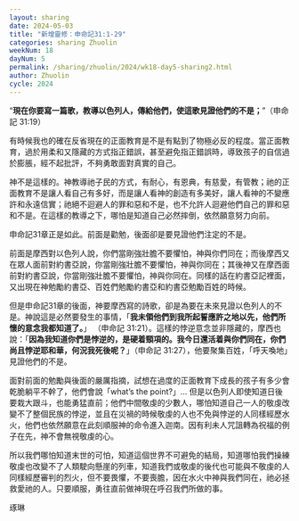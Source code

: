 ```yaml
---
layout: sharing
date: 2024-05-03
title: "新增靈修：申命記31:1-29"
categories: sharing Zhuolin
weekNum: 18
dayNum: 5
permalink: /sharing/zhuolin/2024/wk18-day5-sharing2.html
author: Zhuolin
cycle: 2024
---  
```


“**現在你要寫一篇歌，教導以色列人，傳給他們，使這歌見證他們的不是；**”（申命記‬ ‭31:19‬）

有時候我也的確在反省現在的正面教育是不是有點到了物極必反的程度。當正面教育，過於用柔和又隱藏的方式指正錯誤，甚至避免指正錯誤時，導致孩子的自信過於膨脹，經不起批評，不夠勇敢面對真實的自己。

神不是這樣的。神教導祂子民的方式，有耐心，有恩典，有慈愛，有管教；祂的正面教育不是讓人看自己有多好，而是讓人看神的創造有多美好，讓人看神的不變應許和永遠信實；祂絕不迴避人的罪和惡和不是，也不允許人迴避他們自己的罪和惡和不是。在這樣的教導之下，哪怕是知道自己必然摔倒，依然願意努力向前。

申命記31章正是如此。前面是勸勉，後面卻是要見證他們注定的不是。

前面是摩西對以色列人說，你們當剛強壯膽不要懼怕，神與你們同在；而後摩西又在眾人面前對約書亞說，你當剛強壯膽不要懼怕，神與你同在；其後神又在摩西面前對約書亞說，你當剛強壯膽不要懼怕，神與你同在。同樣的話在約書亞記裡面，又出現在神勉勵約書亞、百姓們勉勵約書亞和約書亞勉勵百姓的時候。

但是申命記31章的後面，神要摩西寫的詩歌，卻是為要在未來見證以色列人的不是。神說這是必然要發生的事情，「**我未領他們到我所起誓應許之地以先，他們所懷的意念我都知道了。**」
‭（申命記‬ ‭31:21‬）。這樣的悖逆意念並非隱藏的，摩西也說：「**因為我知道你們是悖逆的，是硬着頸項的。我今日還活着與你們同在，你們尚且悖逆耶和華，何況我死後呢？**」（申命記‬ ‭31:27‬），他要聚集百姓，「呼天喚地」見證他們的不是。

面對前面的勉勵與後面的嚴厲指摘，試想在過度的正面教育下成長的孩子有多少會乾脆躺平不幹了，他們會說「what’s the point?」… 但是以色列人即使知道日後要栽大跟斗，也能勇猛直前；他們中間敬虔的少數人，哪怕知道自己一人的敬虔改變不了整個民族的悖逆，並且在災禍的時候敬虔的人也不免與悖逆的人同樣經歷水火，他們也依然願意在此刻順服神的命令進入迦南。因有利未人咒詛轉為祝福的例子在先，神不會無視敬虔的心。

所以我們哪怕知道末世的可怕，知道這個世界不可避免的結局，知道哪怕我們操練敬虔也改變不了人類駛向懸崖的列車，知道我們或敬虔的後代也可能與不敬虔的人同樣經歷審判的烈火，但不要畏懼，不要喪膽，因在水火中神與我們同在，祂必拯救愛祂的人。只要順服，勇往直前做神現在呼召我們所做的事。

琢琳
